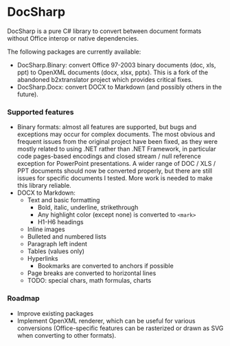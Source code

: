 # DocSharp

DocSharp is a pure C# library to convert between document formats without Office interop or native dependencies.

The following packages are currently available:

- DocSharp.Binary: convert Office 97-2003 binary documents (doc, xls, ppt) to OpenXML documents (docx, xlsx, pptx). This is a fork of the abandoned b2xtranslator project which provides critical fixes.
- DocSharp.Docx: convert DOCX to Markdown (and possibly others in the future).

### Supported features

- Binary formats: almost all features are supported, but bugs and exceptions may occur for complex documents. The most obvious and frequent issues from the original project have been fixed, as they were mostly related to using .NET rather than .NET Framework, in particular code pages-based encodings and closed stream / null reference exception for PowerPoint presentations. A wider range of DOC / XLS / PPT documents should now be converted properly, but there are still issues for specific documents I tested. More work is needed to make this library reliable.
- DOCX to Markdown:
  - Text and basic formatting
    - Bold, italic, underline, strikethrough
    - Any highlight color (except none) is converted to `<mark>`
    - H1-H6 headings
  - Inline images
  - Bulleted and numbered lists
  - Paragraph left indent
  - Tables (values only)
  - Hyperlinks
    - Bookmarks are converted to anchors if possible
  - Page breaks are converted to horizontal lines
  - TODO: special chars, math formulas, charts

### Roadmap

- Improve existing packages
- Implement OpenXML renderer, which can be useful for various conversions (Office-specific features can be rasterized or drawn as SVG when converting to other formats).
